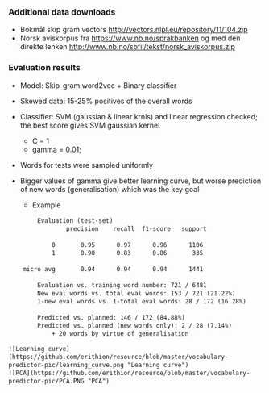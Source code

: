### Additional data downloads
* Bokmål skip gram vectors http://vectors.nlpl.eu/repository/11/104.zip
* Norsk aviskorpus fra https://www.nb.no/sprakbanken og med den direkte lenken http://www.nb.no/sbfil/tekst/norsk_aviskorpus.zip 
### Evaluation results
* Model: Skip-gram word2vec + Binary classifier
* Skewed data: 15-25% positives of the overall words 
* Classifier: SVM (gaussian & linear krnls) and linear regression checked; the best score gives SVM gaussian kernel
    * C = 1
    * gamma = 0.01; 

* Words for tests were sampled uniformly
* Bigger values of gamma give better learning curve, but worse prediction of new words (generalisation) which was the key goal
    
    * Example
```
        Evaluation (test-set)                                     
                precision    recall  f1-score   support     
                                                          
            0       0.95      0.97      0.96      1106     
            1       0.90      0.83      0.86       335     
                                                          
    micro avg       0.94      0.94      0.94      1441     
                                                          
        Evaluation vs. training word number: 721 / 6481                     
        New eval words vs. total eval words: 153 / 721 (21.22%)             
        1-new eval words vs. 1-total eval words: 28 / 172 (16.28%)          
                                                                         
        Predicted vs. planned: 146 / 172 (84.88%)                           
        Predicted vs. planned (new words only): 2 / 28 (7.14%)              
            + 20 words by virtue of generalisation                           
   ```         
    ![Learning curve](https://github.com/erithion/resource/blob/master/vocabulary-predictor-pic/learning_curve.png "Learning curve")
    ![PCA](https://github.com/erithion/resource/blob/master/vocabulary-predictor-pic/PCA.PNG "PCA")
            
